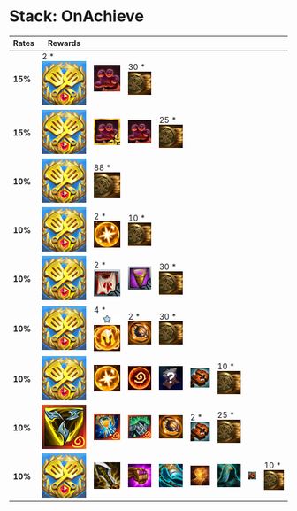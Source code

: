 # Stack: OnAchieve
| **Rates** | **Rewards**                                                                    |                                                                                                                                |                                                                               |                                                                           |                                                                         |                                                                     |                                                                     |                                                    |
| -         | -                                                                              | -                                                                                                                              | -                                                                             | -                                                                         | -                                                                       | -                                                                   | -                                                                   | -                                                  |
| **15%**   | 2 * ![TacticiansCrown](../../tftitems/icon/set13/Crown/ForceofNature.png)      | ![ThiefsGloves](../../tftitems/icon/set13/Craftable/ThiefsGloves.png)                                                          | 30 * ![Gold](../../tftspecs/icon/rewards/Gold.png)                            |                                                                           |                                                                         |                                                                     |                                                                     |                                                    |
| **15%**   | ![TacticiansCrown](../../tftitems/icon/set13/Crown/ForceofNature.png)          | ![RadiantThiefsGloves](../../tftitems/icon/set13/Radiant/RadientThiefsGloves.png)                                              | ![ThiefsGloves](../../tftitems/icon/set13/Craftable/ThiefsGloves.png)         | 25 * ![Gold](../../tftspecs/icon/rewards/Gold.png)                        |                                                                         |                                                                     |                                                                     |                                                    |
| **10%**   | ![TacticiansCrown](../../tftitems/icon/set13/Crown/ForceofNature.png)          | 88 * ![Gold](../../tftspecs/icon/rewards/Gold.png)                                                                             |                                                                               |                                                                           |                                                                         |                                                                     |                                                                     |                                                    |
| **10%**   | ![TacticiansCrown](../../tftitems/icon/set13/Crown/ForceofNature.png)          | 2 * ![RadiantItem](../../tftspecs/icon/rewards/RadiantItem.png)                                                                | 10 * ![Gold](../../tftspecs/icon/rewards/Gold.png)                            |                                                                           |                                                                         |                                                                     |                                                                     |                                                    |
| **10%**   | ![TacticiansCrown](../../tftitems/icon/set13/Crown/ForceofNature.png)          | 2 * ![ZekesHerald](../../tftitems/icon/set13/Support/ZekesHerald.png)                                                          | ![ChaliceofPower](../../tftitems/icon/set13/Support/Chalice.png)              | 30 * ![Gold](../../tftspecs/icon/rewards/Gold.png)                        |                                                                         |                                                                     |                                                                     |                                                    |
| **10%**   | ![TacticiansCrown](../../tftitems/icon/set13/Crown/ForceofNature.png)          | 4 * ![Unit_Star](../../tftspecs/icon/rewards/Champion_Star_1.png)![Unit_Cost](../../tftspecs/icon/rewards/Champion_Cost_5.png) | 2 * ![ChampionDuplicator](../../tftspecs/icon/rewards/ChampionDuplicator.png) | 30 * ![Gold](../../tftspecs/icon/rewards/Gold.png)                        |                                                                         |                                                                     |                                                                     |                                                    |
| **10%**   | ![TacticiansCrown](../../tftitems/icon/set13/Crown/ForceofNature.png)          | ![RadiantItem](../../tftspecs/icon/rewards/RadiantItem.png)                                                                    | ![Artifact](../../tftspecs/icon/rewards/Artifact.png)                         | ![Item](../../tftspecs/icon/rewards/Item.png)                             | ![MagneticRemover](../../tftspecs/icon/rewards/MagneticRemover.png)     | 10 * ![Gold](../../tftspecs/icon/rewards/Gold.png)                  |                                                                     |                                                    |
| **10%**   | ![InfinityForce](../../tftitems/icon/set13/Artifacts/OrnnItemTrinityForce.png) | ![OrnnItemZhonyasHourglass](../../tftitems/icon/set13/Artifacts/OrnnItemZhonyasHourglass.png)                                  | ![AnimaVisage](../../tftitems/icon/set13/Artifacts/OrnnItemSpiritVisage.png)  | ![ChampionDuplicator](../../tftspecs/icon/rewards/ChampionDuplicator.png) | 2 * ![MagneticRemover](../../tftspecs/icon/rewards/MagneticRemover.png) | 25 * ![Gold](../../tftspecs/icon/rewards/Gold.png)                  |                                                                     |                                                    |
| **10%**   | ![TacticiansCrown](../../tftitems/icon/set13/Crown/ForceofNature.png)          | ![InfinityEdge](../../tftitems/icon/set13/Craftable/InfinityEdge.png)                                                          | ![JeweledGauntlet](../../tftitems/icon/set13/Craftable/ArcaneGauntlet.png)    | ![StrikersFail](../../tftitems/icon/set13/Craftable/Guardbreaker.png)     | ![HandofJustice](../../tftitems/icon/set13/Craftable/HandofJustice.png) | ![Quicksilver](../../tftitems/icon/set13/Craftable/Quicksilver.png) | ![MagneticRemover](../../tftspecs/icon/rewards/MagneticRemover.png) | 10 * ![Gold](../../tftspecs/icon/rewards/Gold.png) |
